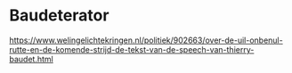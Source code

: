 # Baudeterator
https://www.welingelichtekringen.nl/politiek/902663/over-de-uil-onbenul-rutte-en-de-komende-strijd-de-tekst-van-de-speech-van-thierry-baudet.html
